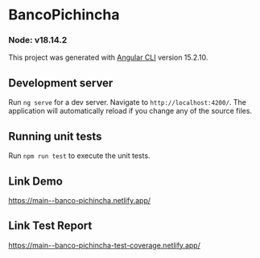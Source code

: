 # BancoPichincha

### Node: v18.14.2

This project was generated with [Angular CLI](https://github.com/angular/angular-cli) version 15.2.10.

## Development server

Run `ng serve` for a dev server. Navigate to `http://localhost:4200/`. The application will automatically reload if you change any of the source files.

## Running unit tests

Run `npm run test` to execute the unit tests.


## Link Demo
https://main--banco-pichincha.netlify.app/


## Link Test Report
https://main--banco-pichincha-test-coverage.netlify.app/

